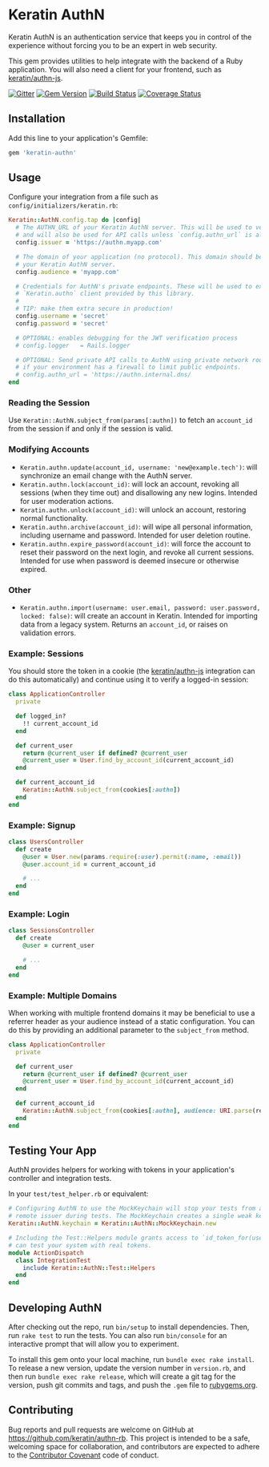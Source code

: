 # Keratin AuthN

Keratin AuthN is an authentication service that keeps you in control of the experience without forcing you to be an expert in web security.

This gem provides utilities to help integrate with the backend of a Ruby application. You will also
need a client for your frontend, such as [keratin/authn-js](https://github.com/keratin/authn-js).

[![Gitter](https://badges.gitter.im/keratin/authn-server.svg)](https://gitter.im/keratin/authn-server?utm_source=badge&utm_medium=badge&utm_campaign=pr-badge)
[![Gem Version](https://badge.fury.io/rb/keratin-authn.svg)](http://badge.fury.io/rb/keratin-authn)
[![Build Status](https://travis-ci.org/keratin/authn-rb.svg?branch=master)](https://travis-ci.org/keratin/authn-rb)
[![Coverage Status](https://coveralls.io/repos/github/keratin/authn/badge.svg?branch=master)](https://coveralls.io/github/keratin/authn?branch=master)

## Installation

Add this line to your application's Gemfile:

```ruby
gem 'keratin-authn'
```

## Usage

Configure your integration from a file such as `config/initializers/keratin.rb`:

```ruby
Keratin::AuthN.config.tap do |config|
  # The AUTHN_URL of your Keratin AuthN server. This will be used to verify tokens created by AuthN,
  # and will also be used for API calls unless `config.authn_url` is also set (see below).
  config.issuer = 'https://authn.myapp.com'

  # The domain of your application (no protocol). This domain should be listed in the APP_DOMAINS of
  # your Keratin AuthN server.
  config.audience = 'myapp.com'

  # Credentials for AuthN's private endpoints. These will be used to execute admin actions using the
  # `Keratin.authn` client provided by this library.
  #
  # TIP: make them extra secure in production!
  config.username = 'secret'
  config.password = 'secret'

  # OPTIONAL: enables debugging for the JWT verification process
  # config.logger   = Rails.logger

  # OPTIONAL: Send private API calls to AuthN using private network routing. This can be necessary
  # if your environment has a firewall to limit public endpoints.
  # config.authn_url = 'https://authn.internal.dns/
end
```

### Reading the Session

Use `Keratin::AuthN.subject_from(params[:authn])` to fetch an `account_id` from the session if and
only if the session is valid.

### Modifying Accounts

* `Keratin.authn.update(account_id, username: 'new@example.tech')`: will synchronize an email change
  with the AuthN server.
* `Keratin.authn.lock(account_id)`: will lock an account, revoking all sessions (when they time out)
  and disallowing any new logins. Intended for user moderation actions.
* `Keratin.authn.unlock(account_id)`: will unlock an account, restoring normal functionality.
* `Keratin.authn.archive(account_id)`: will wipe all personal information, including username and
  password. Intended for user deletion routine.
* `Keratin.authn.expire_password(account_id)`: will force the account to reset their password on the
  next login, and revoke all current sessions. Intended for use when password is deemed insecure or
  otherwise expired.

### Other

* `Keratin.authn.import(username: user.email, password: user.password, locked: false)`: will create
  an account in Keratin. Intended for importing data from a legacy system. Returns an `account_id`,
  or raises on validation errors.

### Example: Sessions

You should store the token in a cookie (the [keratin/authn-js](https://github.com/keratin/authn-js)
integration can do this automatically) and continue using it to verify a logged-in session:

```ruby
class ApplicationController
  private

  def logged_in?
    !! current_account_id
  end

  def current_user
    return @current_user if defined? @current_user
    @current_user = User.find_by_account_id(current_account_id)
  end

  def current_account_id
    Keratin::AuthN.subject_from(cookies[:authn])
  end
end
```

### Example: Signup

```ruby
class UsersController
  def create
    @user = User.new(params.require(:user).permit(:name, :email))
    @user.account_id = current_account_id

    # ...
  end
end
```

### Example: Login

```ruby
class SessionsController
  def create
    @user = current_user

    # ...
  end
end
```

### Example: Multiple Domains

When working with multiple frontend domains it may be beneficial to use a referrer header as your audience instead of a static configuration. You can do this by providing an additional parameter to the `subject_from` method.

```ruby
class ApplicationController
  private

  def current_user
    return @current_user if defined? @current_user
    @current_user = User.find_by_account_id(current_account_id)
  end

  def current_account_id
    Keratin::AuthN.subject_from(cookies[:authn], audience: URI.parse(request.referer).host)
  end
end
```

## Testing Your App

AuthN provides helpers for working with tokens in your application's controller and integration tests.

In your `test/test_helper.rb` or equivalent:

```ruby
# Configuring AuthN to use the MockKeychain will stop your tests from attempting to connect to the
# remote issuer during tests. The MockKeychain creates a single weak key, for speedy tests.
Keratin::AuthN.keychain = Keratin::AuthN::MockKeychain.new

# Including the Test::Helpers module grants access to `id_token_for(user.account_id)`, so that you
# can test your system with real tokens.
module ActionDispatch
  class IntegrationTest
    include Keratin::AuthN::Test::Helpers
  end
end
```

## Developing AuthN

After checking out the repo, run `bin/setup` to install dependencies. Then, run `rake test` to run the tests. You can also run `bin/console` for an interactive prompt that will allow you to experiment.

To install this gem onto your local machine, run `bundle exec rake install`. To release a new version, update the version number in `version.rb`, and then run `bundle exec rake release`, which will create a git tag for the version, push git commits and tags, and push the `.gem` file to [rubygems.org](https://rubygems.org).

## Contributing

Bug reports and pull requests are welcome on GitHub at https://github.com/keratin/authn-rb. This project is intended to be a safe, welcoming space for collaboration, and contributors are expected to adhere to the [Contributor Covenant](http://contributor-covenant.org) code of conduct.

